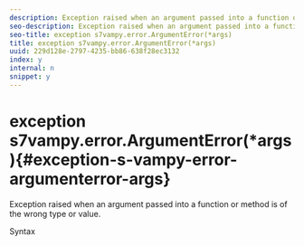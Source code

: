 ```yaml
---
description: Exception raised when an argument passed into a function or method is of the wrong type or value.
seo-description: Exception raised when an argument passed into a function or method is of the wrong type or value.
seo-title: exception s7vampy.error.ArgumentError(*args)
title: exception s7vampy.error.ArgumentError(*args)
uuid: 229d128e-2797-4235-bb86-638f28ec3132
index: y
internal: n
snippet: y
---
```


# exception s7vampy.error.ArgumentError(*args){#exception-s-vampy-error-argumenterror-args}

Exception raised when an argument passed into a function or method is of the wrong type or value.

 Syntax 